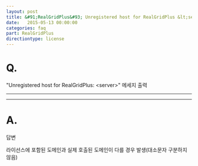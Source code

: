 ```yaml
---
layout: post
title: &#91;RealGridPlus&#93; Unregistered host for RealGridPlus &lt;server&gt; 메세지 출력
date:   2015-05-13 00:00:00
categories: faq
part: RealGridPlus
directiontype: license
---
```


# Q.

"Unregistered host for RealGridPlus: &lt;server&gt;" 메세지 출력

---
***

# A.

답변

라이선스에 포함된 도메인과 실제 호출된 도메인이 다를 경우 발생(대소문자 구분하지 않음)

